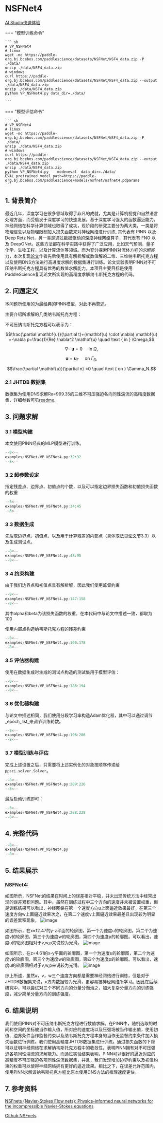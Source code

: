 # NSFNet4

<a href="https://aistudio.baidu.com/projectdetail/7305374" class="md-button md-button--primary" style>AI Studio快速体验</a>

=== "模型训练命令"

    ``` sh
    # VP_NSFNet4
    # linux
    wget -nc https://paddle-org.bj.bcebos.com/paddlescience/datasets/NSFNet/NSF4_data.zip -P ./data/
    unzip ./data/NSF4_data.zip
    # windows
    curl https://paddle-org.bj.bcebos.com/paddlescience/datasets/NSFNet/NSF4_data.zip --output ./data/NSF4_data.zip
    unzip ./data/NSF4_data.zip
    python VP_NSFNet4.py data_dir=./data/

    ```

=== "模型评估命令"

    ``` sh
    # VP_NSFNet4
    # linux
    wget -nc https://paddle-org.bj.bcebos.com/paddlescience/datasets/NSFNet/NSF4_data.zip -P ./data/
    unzip ./data/NSF4_data.zip
    # windows
    curl https://paddle-org.bj.bcebos.com/paddlescience/datasets/NSFNet/NSF4_data.zip --output ./data/NSF4_data.zip
    unzip ./data/NSF4_data.zip
    python VP_NSFNet4.py    mode=eval  data_dir=./data/  EVAL.pretrained_model_path=https://paddle-org.bj.bcebos.com/paddlescience/models/nsfnet/nsfnet4.pdparams
    ```
## 1. 背景简介
 最近几年，深度学习在很多领域取得了非凡的成就，尤其是计算机视觉和自然语言处理方面，而受启发于深度学习的快速发展，基于深度学习强大的函数逼近能力，神经网络在科学计算领域也取得了成功，现阶段的研究主要分为两大类，一类是将物理信息以及物理限制加入损失函数来对神经网络进行训练, 其代表有 PINN 以及 Deep Retz Net，另一类是通过数据驱动的深度神经网络算子，其代表有 FNO 以及 DeepONet。这些方法都在科学实践中获得了广泛应用，比如天气预测，量子化学，生物工程，以及计算流体等领域。而为充分探索PINN对流体方程的求解能力，本次复现[论文](https://arxiv.org/abs/2003.06496)作者先后使用具有解析解或数值解的二维、三维纳韦斯托克方程以及使用DNS方法进行高进度求解的数据集进行训练。论文实验表明PINN对不可压纳韦斯托克方程具有优秀的数值求解能力，本项目主要目标是使用PaddleScience复现论文所实现的高精度求解纳韦斯托克方程的代码。
## 2. 问题定义
本问题所使用的为最经典的PINN模型，对此不再赘述。

主要介绍所求解的几类纳韦斯托克方程：

不可压纳韦斯托克方程可以表示为：

$$\frac{\partial \mathbf{u}}{\partial t}+(\mathbf{u} \cdot \nabla) \mathbf{u} =-\nabla p+\frac{1}{Re} \nabla^2 \mathbf{u} \quad \text { in } \Omega,$$

$$\nabla \cdot \mathbf{u} =0 \quad  \text { in } \Omega,$$

$$\mathbf{u} =\mathbf{u}_{\Gamma} \quad \text { on } \Gamma_D,$$

$$\frac{\partial \mathbf{u}}{\partial n} =0 \quad \text { on } \Gamma_N.$$

### 2.1 JHTDB 数据集
数据集为使用DNS求解Re=999.35的三维不可压强迫各向同性湍流的高精度数据集，详细参数可见[readme](https://turbulence.pha.jhu.edu/Forced_isotropic_turbulence.aspx).

## 3. 问题求解
### 3.1 模型构建
本文使用PINN经典的MLP模型进行训练。
``` py linenums="32"
--8<--
examples/NSFNet/VP_NSFNet4.py:32:32
--8<--
```
### 3.2 超参数设定
指定残差点、边界点、初值点的个数，以及可以指定边界损失函数和初值损失函数的权重
``` py linenums="34"
--8<--
examples/NSFNet/VP_NSFNet4.py:34:45
--8<--
```
### 3.3 数据生成
先后取边界点、初值点、以及用于计算残差的内部点（具体取法见[论文](https://arxiv.org/abs/2003.06496)节3.3）以及生成测试点。
``` py linenums="48"
--8<--
examples/NSFNet/VP_NSFNet4.py:48:95
--8<--
```
### 3.4 约束构建
由于我们边界点和初值点具有解析解，因此我们使用监督约束
``` py linenums="147"
--8<--
examples/NSFNet/VP_NSFNet4.py:147:158
--8<--
```

其中alpha和beta为该损失函数的权重，在本代码中与论文中描述一致，都取为100

使用内部点构造纳韦斯托克方程的残差约束
``` py linenums="160"
--8<--
examples/NSFNet/VP_NSFNet4.py:160:178
--8<--
```
### 3.5 评估器构建
使用在数据生成时生成的测试点构造的测试集用于模型评估：
``` py linenums="186"
--8<--
examples/NSFNet/VP_NSFNet4.py:186:194
--8<--
```

### 3.6 优化器构建
与论文中描述相同，我们使用分段学习率构造Adam优化器，其中可以通过调节_epoch_list_来调节训练轮数。
``` py linenums="196"
--8<--
examples/NSFNet/VP_NSFNet4.py:196:206
--8<--
```

### 3.7 模型训练与评估
完成上述设置之后，只需要将上述实例化的对象按顺序传递给 `ppsci.solver.Solver`。

``` py linenums="209"
--8<--
examples/NSFNet/VP_NSFNet4.py:209:226
--8<--
```

最后启动训练即可：

``` py linenums="228"
--8<--
examples/NSFNet/VP_NSFNet4.py:228:228
--8<--
```


## 4. 完整代码
``` py linenums="1" title="NSFNet.py"
--8<--
examples/NSFNet/VP_NSFNet4.py
--8<--
```
## 5. 结果展示
### NSFNet4:
如图所示，NSFNet的结果在时间上的误差相对平稳，并未出现传统方法中经常出现的误差累积问题。其中，虽然在训练过程中三个方向的速度并未被设置权重，但是训练结果可以看出，神经网络在第一个速度方向u上面逼近效果最好，在第三个速度方向w上面逼近效果次之，在第二个速度v上面逼近效果最差且出现较为明显的误差累积现象。
![image](https://paddle-org.bj.bcebos.com/paddlescience/docs/NSFNet/error.jpg)

如图所示，在x=12.47的y-z平面的轮廓图，第一个为速度u的轮廓图，第二个为速度v的轮廓图，第三个为速度w的轮廓图，第四个为速度p的轮廓图。可以看出，速度u的轮廓图相对于v,w,p来说较为光滑。
![image](https://paddle-org.bj.bcebos.com/paddlescience/docs/NSFNet/x%3D0%20plane.png)

如图所示，在z=4.61的x-y平面的轮廓图，第一个为速度u的轮廓图，第二个为速度v的轮廓图，第三个为速度w的轮廓图，第四个为速度p的轮廓图。可以看出，速度u的轮廓图相对于v,w,p来说较为光滑。
![image](https://paddle-org.bj.bcebos.com/paddlescience/docs/NSFNet/z%3D0%20plane.png)

综上所述，虽然u，v，w三个速度方向都是需要神经网络进行训练，但是对于JHTDB数据集来说，u方向数据较为光滑，更容易被神经网络所学习。因此在后续研究中，可以尝试对三个不同方向的分量分而治之，加大复杂分量方向的训练强度，减少简单分量方向的训练强度。
## 6. 结果说明
我们使用PINN对不可压纳韦斯托克方程进行数值求解。在PINN中，随机选取的时间和空间的坐标被当作输入值，所对应的速度场以及压强场被当作输出值，使用初值、边界条件当作监督约束以及纳韦斯托克方程本身的当作无监督约束条件加入损失函数进行训练。我们使用高精度JHTDB数据集进行训练。通过损失函数的下降可以证明神经网络在求解纳韦斯托克方程中的收敛性，表明PINN拥有对不可压强迫各项同性湍流的求解能力。而通过实验结果表明，PINN可以很好的逼近对应的高精度不可压强迫各项同性湍流数据集，并且，我们发现增加边界约束以及初值约束的权重可以使得神经网络拥有更好的逼近效果。相比之下，在误差允许范围内，使用PINN求解该纳韦斯托克方程比原本使用DNS方法的推理速度更快。
## 7. 参考资料
[NSFnets (Navier-Stokes Flow nets): Physics-informed neural networks for the incompressible Navier-Stokes equations](https://arxiv.org/abs/2003.06496)

[Github NSFnets](https://github.com/Alexzihaohu/NSFnets/tree/master)
